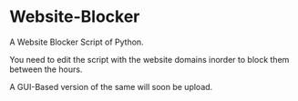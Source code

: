 # Website-Blocker
A Website Blocker Script of Python. 


You need to edit the script with the website domains inorder to block them between the hours. 

A GUI-Based version of the same will soon be upload.
